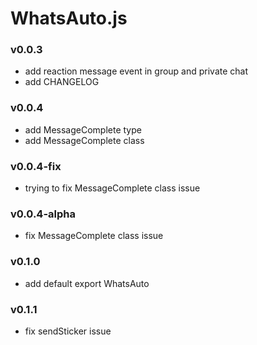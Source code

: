 # WhatsAuto.js

### v0.0.3

- add reaction message event in group and private chat
- add CHANGELOG

### v0.0.4

- add MessageComplete type
- add MessageComplete class

### v0.0.4-fix

- trying to fix MessageComplete class issue

### v0.0.4-alpha

- fix MessageComplete class issue

### v0.1.0

- add default export WhatsAuto

### v0.1.1

- fix sendSticker issue
